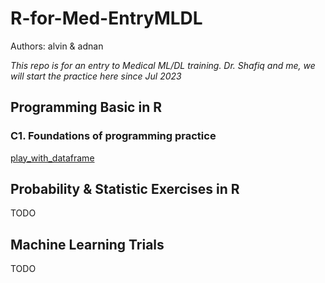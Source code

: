 # R-for-Med-EntryMLDL
Authors: alvin & adnan

_This repo is for an entry to Medical ML/DL training. Dr. Shafiq and me, we will start the practice here since Jul 2023_

## Programming Basic in R
### C1. Foundations of programming practice
[play_with_dataframe](/Programming_Basic_in_R/play_with_dataframe.Rmd)



## Probability & Statistic Exercises in R
TODO

## Machine Learning Trials
TODO
